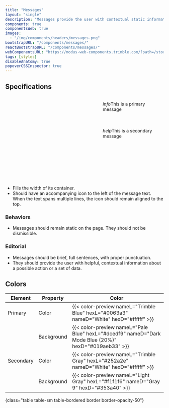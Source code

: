 ```yaml
---
title: "Messages"
layout: "single"
description: "Messages provide the user with contextual static information. They have a lower priority than an alert."
components: true
componentsWeb: true
images:
  - "/img/components/headers/messages.png"
bootstrapURL: "/components/messages/"
reactBootstrapURL: "/components/messages/"
webComponentsURL: "https://modus-web-components.trimble.com/?path=/story/components-message--default"
tags: [styles]
disableAnatomy: true
popoverCSSInspector: true
---
```


## Specifications

<div
  class="example d-flex flex-column bg-secondary pt-5 pe-2 mx-auto border border-opacity-10 mb-3"
  style="padding-left: 310px !important; --bs-bg-opacity: 0.03; min-height: 270px">
  <br />
  <div
    class="message message-primary align-items-center"
    data-bs-toggle="popover"
    data-bs-placement="left"
    data-bs-custom-class="popover-css-inspector"
    data-css-inspector-hide="margin">
    <i class="modus-icons notranslate me-1" aria-hidden="true">info</i>This is a
    primary message
  </div>
  <br /><br /><br />
  <div
    class="message message-secondary align-items-center"
    data-bs-toggle="popover"
    data-bs-placement="left"
    data-bs-custom-class="popover-css-inspector"
    data-css-inspector-hide="b-radius font-size height margin padding">
    <i class="modus-icons notranslate me-1" aria-hidden="true">help</i>This is a
    secondary message
  </div>
</div>

- Fills the width of its container.
- Should have an accompanying icon to the left of the message text. When the text spans multiple lines, the icon should remain aligned to the top.

### Behaviors

- Messages should remain static on the page. They should not be dismissible.

### Editorial

- Messages should be brief, full sentences, with proper punctuation.
- They should provide the user with helpful, contextual information about a possible action or a set of data.

## Colors

<!-- prettier-ignore-start -->
| Element   | Property   | Color                                                                                                |
| --------- | ---------- | ---------------------------------------------------------------------------------------------------- |
| Primary   | Color      | {{< color-preview nameL="Trimble Blue" hexL="#0063a3" nameD="White" hexD="#ffffff" >}}               |
|           | Background | {{< color-preview nameL="Pale Blue" hexL="#dcedf9" nameD="Dark Mode Blue (20%)" hexD="#019aeb33" >}} |
| Secondary | Color      | {{< color-preview nameL="Trimble Gray" hexL="#252a2e" nameD="White" hexD="#ffffff" >}}               |
|           | Background | {{< color-preview nameL="Light Gray" hexL="#f1f1f6" nameD="Gray 9" hexD="#353a40" >}}                |
{class="table table-sm table-bordered border border-opacity-50"}
<!-- prettier-ignore-end -->
